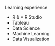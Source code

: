 Learning experience

* R & * R Studio
* Tableau
* Data Science
* Machine Learning
* Data Visualization
